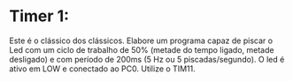 # Timer 1:
Este é o clássico dos clássicos. Elabore um programa capaz de piscar o Led
com um ciclo de trabalho de 50% (metade do tempo ligado, metade
desligado) e com período de 200ms (5 Hz ou 5 piscadas/segundo). O led é
ativo em LOW e conectado ao PC0. Utilize o TIM11.

